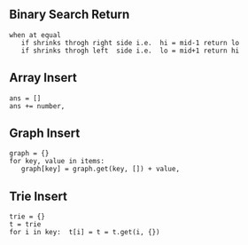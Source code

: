 
## Binary Search Return
```
when at equal 
   if shrinks throgh right side i.e.  hi = mid-1 return lo
   if shrinks throgh left  side i.e.  lo = mid+1 return hi
```

## Array Insert
```
ans = []
ans += number,
```

## Graph Insert
```
graph = {}
for key, value in items:
   graph[key] = graph.get(key, []) + value,
```

## Trie Insert
```
trie = {}
t = trie
for i in key:  t[i] = t = t.get(i, {})
```



